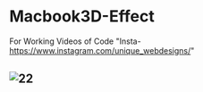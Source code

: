 # Macbook3D-Effect
For Working Videos of Code "Insta-https://www.instagram.com/unique_webdesigns/"


## ![22](https://user-images.githubusercontent.com/26357600/117407009-8e40d480-af2b-11eb-8c2d-0e0658b45e3c.gif)
